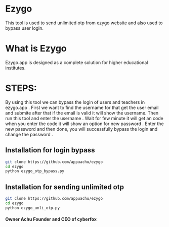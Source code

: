 # Ezygo

This tool is used to send unlimited otp from ezygo website and also used to bypass user login.

# What is Ezygo
Ezygo.app is designed as a complete solution for higher educational institutes.

# STEPS:

By using this tool we can bypass the login of users and teachers in ezygo.app . 
First we want to find the username for that get the user email and submite after that if the email is valid it will show the username.
Then run this tool and enter the username .
Wait for few minute it will get an code when you enter the code it will show an option for new password .
Enter the new password and then done, you will successfully bypass the login and change the password .


## Installation for login bypass 


```bash
git clone https://github.com/appuachu/ezygo
cd ezygo
python ezygo_otp_bypass.py
```
## Installation for sending unlimited otp 

```bash
git clone https://github.com/appuachu/ezygo
cd ezygo
python ezygo_unli_otp.py
```

#### Owner Achu Founder and CEO of cyberfox
